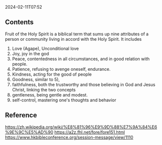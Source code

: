 2024-02-11T07:52
## Contents
Fruit of the Holy Spirit is a biblical term that sums up nine attributes of a person or community living in accord with the Holy Spirit. It includes
1. Love (Agape), Unconditional love
2. Joy, joy in the god
3. Peace, contentedness in all circumstances, and in good relation with people.
4. Patience, refusing to avenge oneself, endurance.
5. Kindness, acting for the good of people
6. Goodness, similar to 5), 
7. faithfulness, both the trustworthy and those believing in God and Jesus Christ, linking the two concepts
8. gentleness, being gentle and modest.
9. self-control, mastering one's thoughts and behavior
## Reference
https://zh.wikipedia.org/wiki/%E8%81%96%E9%9D%88%E7%9A%84%E6%9E%9C%E5%AD%90
https://a2z.fhl.net/fore/fore151.html
https://www.hkbibleconference.org/session-message/view/1110

